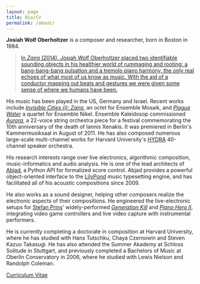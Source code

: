 ```yaml
---
layout: page
title: Bio/CV
permalink: /about/
---
```


**Josiah Wolf Oberholtzer** is a composer and researcher, born in Boston in
1984.

> [In *Zaira* (2014), Josiah Wolf Oberholtzer placed two identifiable sounding
> objects in his healthier world of rummaging and rooting: a bang-bang-bang
> pulsation and a tremolo piano harmony, the only real echoes of what most of
> us know as music. With the aid of a conductor mapping out beats and gestures
> we were given some sense of where we humans have been.][review]

His music has been played in the US, Germany and Israel. Recent works include
[*Invisible Cities (i): Zaira*][zaira], an octet for Ensemble Mosaik, and
[*Plague Water*][pw] a quartet for Ensemble Nikel. Ensemble Kaleidosop
commissioned [*Aurora*][aurora], a 22-voice string orchestra piece for a
festival commemorating the 10th anniversary of the death of Iannis Xenakis. It
was premiered in Berlin's Kammermusiksaal in August of 2011. He has also
composed numerous large-scale multi-channel works for Harvard University's
[HYDRA][hydra] 40-channel speaker orchestra.

His research interests range over live electronics, algorithmic composition,
music-informatics and audio analysis. He is one of the lead architects of
[Abjad][abjad], a Python API for formalized score control. Abjad provides a
powerful object-oriented interface to the [LilyPond][lilypond] music
typesetting engine, and has facilitated all of his acoustic compositions since
2009.

He also works as a sound designer, helping other composers realize the
electronic aspects of their compositions. He engineered the live-electronic
setups for [Stefan Prins][prins]' widely-performed [*Generation Kill*][genkill]
and [*Piano Hero II*][ph2], integrating video game controllers and live video
capture with instrumental performers.

<!---
He also engineered setups for [Sabrina Schroeder][schroeder]'s [bass-shaker
explorations][shakers], and [Timothy McCormacks][mccormack]'s [*Interfacing
with the surface*][surface]. He has collaborated closely with [Edgar
Barroso][barroso] for many years as well.
--->

He is currently completing a doctorate in composition at Harvard University,
where he has studied with Hans Tutschku, Chaya Czernowin and Steven Kazuo
Takasugi. He has also attended the Summer Akademy at Schloss Solitude in
Stuttgart, and previously completed a Bachelors of Music at Oberlin
Conservatory in 2006, where he studied with Lewis Nielson and Randolph Coleman.

[Curriculum Vitae][cv]

[abjad]: /code/abjad/
[aurora]: /scores/aurora/
[barroso]: http://edgarbarroso.net/
[cv]: /assets/pdfs/JosiahWolfOberholtzer_CV.pdf
[genkill]: http://vimeo.com/63164780
[hydra]: http://huseac.fas.harvard.edu/hydra/
[lilypond]: http://lilypond.org
[ph2]: http://vimeo.com/67093231 
[pw]: /scores/plague-water/
[schroeder]: http://sabrinaschroeder.com
[shakers]: https://www.youtube.com/watch?v=pmhTjWLeZtM
[prins]: http://www.stefanprins.be
[surface]: https://soundcloud.com/timothy-mccormack/interfacing-with-the-surface
[mccormack]: http://www.timothy-mccormack.com/
[zaira]: /scores/zaira/

[review]: http://www.classical-scene.com/2014/10/05/harvard-new-music/